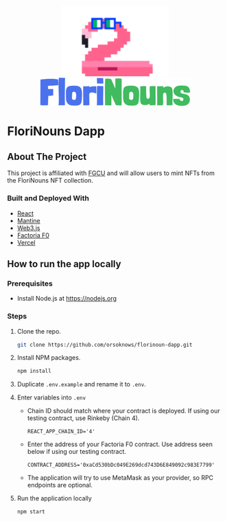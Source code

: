 <div align="center">
  <p align="center">
    <img style="object-fit: cover; object-position: 100% 0;" src="./public/apple-touch-icon.png" width=250 height=165>
    <br/>
    <a href="https://florinouns-dapp.vercel.app/" target="blank"><img src="./src/assets/img/logo.png" width="350" alt="FloriNouns Logo" /></a>
  </p>
</div>

# FloriNouns Dapp

## About The Project

This project is affiliated with [FGCU](https://www.fgcu.edu/) and will allow users to mint NFTs from the FloriNouns NFT collection.

### Built and Deployed With

- [React](https://reactjs.org/)
- [Mantine](https://mantine.dev/)
- [Web3.js](https://github.com/ChainSafe/web3.js)
- [Factoria F0](https://factoria.app/)
- [Vercel](https://vercel.com/)

## How to run the app locally

### Prerequisites

- Install Node.js at https://nodejs.org

### Steps

1.  Clone the repo.

    ```sh
    git clone https://github.com/orsoknows/florinoun-dapp.git
    ```

2.  Install NPM packages.

    ```sh
    npm install
    ```

3.  Duplicate `.env.example` and rename it to `.env`.
4.  Enter variables into `.env`

    - Chain ID should match where your contract is deployed. If using our testing contract, use Rinkeby (Chain 4).

          REACT_APP_CHAIN_ID='4'

    - Enter the address of your Factoria F0 contract. Use address seen below if using our testing contract.

          CONTRACT_ADDRESS='0xaCd530bDc049E269dcd743D6E849092c983E7799'

    - The application will try to use MetaMask as your provider, so RPC endpoints are optional.

5.  Run the application locally
    ```js
    npm start
    ```
